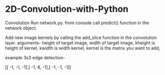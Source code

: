 # 2D-Convolution-with-Python
Convolution
Run network.py.
from console call predict() function in the network object.

Add new image kernels by calling the add_slice function in the convolution layer.
arguments-
height of target image,
width of target image,
kheight is height of kernel,
kwidth is width kernel,
kernel is the matrix you want to add,

example 3x3 edge detection-

[[ -1, -1, -1],[ -1, 8, -1],[ -1, -1, -1]]
